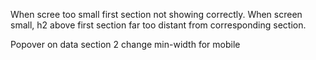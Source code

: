 When scree too small first section not showing correctly.
When screen small, h2 above first section far too distant from corresponding section.

Popover on data
section 2 change min-width for mobile